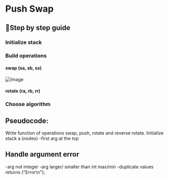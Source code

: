 # Push Swap
## 📝Step by step guide
### Initialize stack

### Build operations
#### swap (sa, sb, ss)
![Image](https://github.com/user-attachments/assets/8e923186-fd45-40d5-98dd-043efe7995c3)

#### rotate (ra, rb, rr)


### Choose algorithm
## Pseudocode:
Write function of operations swap, push, rotate and reverse rotate.
Initialize stack a (nodes)
-first arg at the top
## Handle argument error
-arg not integer
-arg larger/ smaller than int max/min
-duplicate values
returns ("Error\n");
